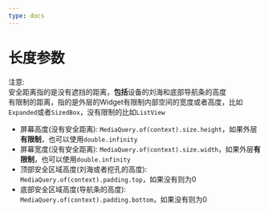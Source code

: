 ```yaml
---
type: docs
---
```


# 长度参数

注意:   
安全距离指的是没有遮挡的距离，**包括**设备的刘海和底部导航条的高度  
有限制的距离，指的是外层的Widget有限制内部空间的宽度或者高度，比如`Expanded`或者`SizedBox`，没有限制的比如`ListView`

- 屏幕高度(没有安全距离): `MediaQuery.of(context).size.height`，如果外层**有限制**，也可以使用`double.infinity`
- 屏幕宽度(没有安全距离): `MediaQuery.of(context).size.width`，如果外层**有限制**，也可以使用`double.infinity`
- 顶部安全区域高度(刘海或者挖孔的高度): `MediaQuery.of(context).padding.top`，如果没有则为0
- 底部安全区域高度(导航条的高度): `MediaQuery.of(context).padding.bottom`，如果没有则为0